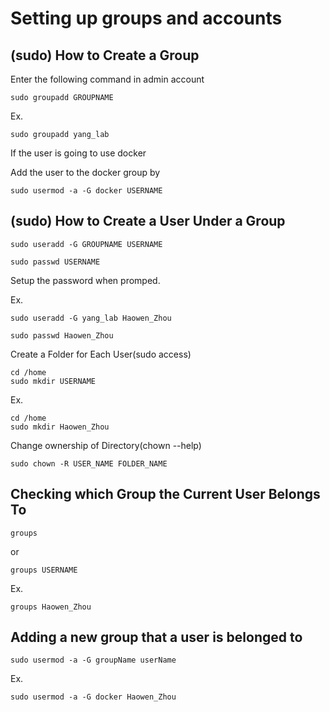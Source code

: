 # Setting up groups and accounts

## (sudo) How to Create a Group
Enter the following command in admin account

```
sudo groupadd GROUPNAME
```

Ex.

```
sudo groupadd yang_lab
```

If the user is going to use docker

Add the user to the docker group by
```
sudo usermod -a -G docker USERNAME
```


## (sudo) How to Create a User Under a Group

```
sudo useradd -G GROUPNAME USERNAME
```
```
sudo passwd USERNAME
```

Setup the password when promped.

Ex.
```
sudo useradd -G yang_lab Haowen_Zhou
```
```
sudo passwd Haowen_Zhou
```

Create a Folder for Each User(sudo access)

``` 
cd /home
sudo mkdir USERNAME
```
Ex.
```
cd /home
sudo mkdir Haowen_Zhou
```

Change ownership of Directory(chown --help)
```
sudo chown -R USER_NAME FOLDER_NAME
```

## Checking which Group the Current User Belongs To
```
groups
```
or
```
groups USERNAME
```
Ex.
```
groups Haowen_Zhou
```

## Adding a new group that a user is belonged to
```
sudo usermod -a -G groupName userName
```
Ex.
```
sudo usermod -a -G docker Haowen_Zhou
```